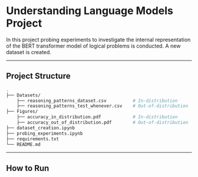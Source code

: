 
# Understanding Language Models Project
In this project probing experiments to investigate the internal representation of the BERT transformer model of logical problems is conducted. A new dataset is created.  

---
## Project Structure

```bash
.
├── Datasets/
    ├── reasoning_patterns_dataset.csv          # In-distribution
    ├── reasoning_patterns_test_whenever.csv    # Out-of-distribution
├── Figures/
    ├── accuracy_in_distribution.pdf            # In-distribution
    ├── accuracy_out_of_distribution.pdf        # Out-of-distribution
├── dataset_creation.ipynb
├── probing_experiments.ipynb
├── requirements.txt
└── README.md               
```

---

## How to Run
